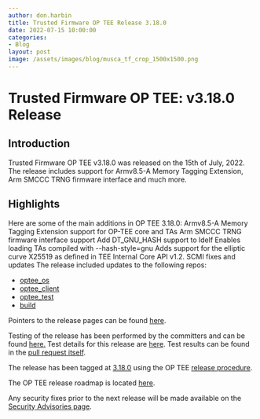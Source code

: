 ```yaml
---
author: don.harbin
title: Trusted Firmware OP TEE Release 3.18.0
date: 2022-07-15 10:00:00
categories:
- Blog
layout: post
image: /assets/images/blog/musca_tf_crop_1500x1500.png
---
```


**Trusted Firmware OP TEE: v3.18.0 Release**
=====================================================

Introduction
------------

Trusted Firmware OP TEE v3.18.0 was released on the 15th of July, 2022. The release includes support for Armv8.5-A Memory Tagging Extension, Arm SMCCC TRNG firmware interface and much more.

Highlights 
----------

Here are some of the main additions in OP TEE 3.18.0:
Armv8.5-A Memory Tagging Extension support for OP-TEE core and TAs
Arm SMCCC TRNG firmware interface support
Add DT_GNU_HASH support to ldelf
Enables loading TAs compiled with --hash-style=gnu
Adds support for the elliptic curve X25519 as defined in TEE Internal Core API v1.2.
SCMI fixes and updates
The release included updates to the following repos:
- [optee_os](https://optee.readthedocs.io/en/latest/building/gits/optee_os.html#optee-os) 
- [optee_client](https://optee.readthedocs.io/en/latest/building/gits/optee_client.html#optee-client) 
- [optee_test](https://optee.readthedocs.io/en/latest/building/gits/optee_test.html#optee-test) 
- [build](https://optee.readthedocs.io/en/latest/building/gits/build.html#build) 
 

Pointers to the release pages can be found [here](https://github.com/OP-TEE/optee_os/blob/3.18.0/CHANGELOG.md). 

Testing of the release has been performed by the committers and can be found [here.](
https://github.com/OP-TEE/optee_os/commit/1ee647035939e073a2e8dddb727c0f019cc035f1)
Test details for this release are [here](https://optee.readthedocs.io/en/latest/building/gits/optee_test.html). Test results can be found in the [pull request itself](https://github.com/OP-TEE/optee_os/pull/5395
).

The release has been tagged at [3.18.0](https://github.com/OP-TEE/optee_os/releases/tag/3.18.0) using the OP TEE [release procedure](https://optee.readthedocs.io/en/latest/general/releases.html#release-procedure). 

The OP TEE release roadmap is located [here](https://optee.readthedocs.io/en/latest/general/releases.html). 

Any security fixes prior to the next release will be made available on the [Security Advisories page](https://github.com/OP-TEE/optee_os/security/advisories?state=published). 


